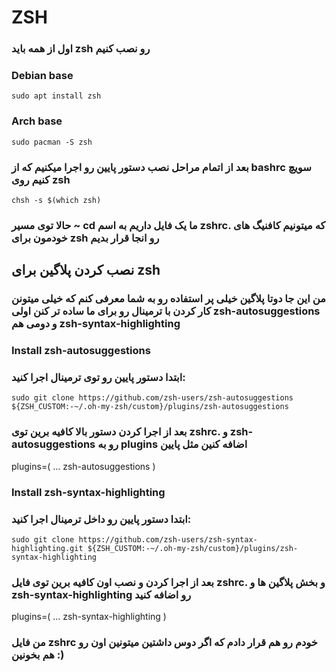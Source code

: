 # ZSH

### اول از همه باید zsh رو نصب کنیم 

### Debian base

```
sudo apt install zsh
```

### Arch base

```
sudo pacman -S zsh
```

### بعد از اتمام مراحل نصب دستور پایین رو اجرا میکنیم که از bashrc سویچ کنیم روی zsh 

```
chsh -s $(which zsh)
```

### حالا توی مسیر ~ cd ما یک فایل داریم به اسم zshrc. که میتونیم کافنیگ های خودمون برای zsh رو انجا قرار بدیم


## نصب کردن پلاگین برای zsh

### من این جا دوتا پلاگین خیلی پر استفاده رو به شما معرفی کنم که خیلی میتونن کار کردن با ترمینال رو برای ما ساده تر کنن اولی zsh-autosuggestions و دومی هم zsh-syntax-highlighting

### Install zsh-autosuggestions

### ابتدا دستور پایین رو توی ترمینال اجرا کنید:
```
sudo git clone https://github.com/zsh-users/zsh-autosuggestions ${ZSH_CUSTOM:-~/.oh-my-zsh/custom}/plugins/zsh-autosuggestions
```

### بعد از اجرا کردن دستور بالا کافیه برین توی zshrc. و zsh-autosuggestions رو به plugins اضافه کنین مثل پایین

plugins=(
  ...
  zsh-autosuggestions
)

### Install zsh-syntax-highlighting

### ابتدا دستور پایین رو داخل ترمینال اجرا کنید:

```
sudo git clone https://github.com/zsh-users/zsh-syntax-highlighting.git ${ZSH_CUSTOM:-~/.oh-my-zsh/custom}/plugins/zsh-syntax-highlighting
```

### بعد از اجرا کردن و نصب اون کافیه برین توی فایل zshrc. و بخش پلاگین ها و zsh-syntax-highlighting  رو اضافه کنید

plugins=(
  ...
  zsh-syntax-highlighting
)

### من فایل zshrc خودم رو هم قرار دادم که اگر دوس داشتین میتونین اون رو هم بخونین :)
